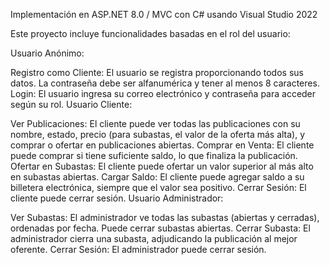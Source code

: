 
Implementación en ASP.NET 8.0 / MVC con C# usando Visual Studio 2022

Este proyecto incluye funcionalidades basadas en el rol del usuario:

Usuario Anónimo:

Registro como Cliente: El usuario se registra proporcionando todos sus datos. La contraseña debe ser alfanumérica y tener al menos 8 caracteres.
Login: El usuario ingresa su correo electrónico y contraseña para acceder según su rol.
Usuario Cliente:

Ver Publicaciones: El cliente puede ver todas las publicaciones con su nombre, estado, precio (para subastas, el valor de la oferta más alta), y comprar o ofertar en publicaciones abiertas.
Comprar en Venta: El cliente puede comprar si tiene suficiente saldo, lo que finaliza la publicación.
Ofertar en Subastas: El cliente puede ofertar un valor superior al más alto en subastas abiertas.
Cargar Saldo: El cliente puede agregar saldo a su billetera electrónica, siempre que el valor sea positivo.
Cerrar Sesión: El cliente puede cerrar sesión.
Usuario Administrador:

Ver Subastas: El administrador ve todas las subastas (abiertas y cerradas), ordenadas por fecha. Puede cerrar subastas abiertas.
Cerrar Subasta: El administrador cierra una subasta, adjudicando la publicación al mejor oferente.
Cerrar Sesión: El administrador puede cerrar sesión.


